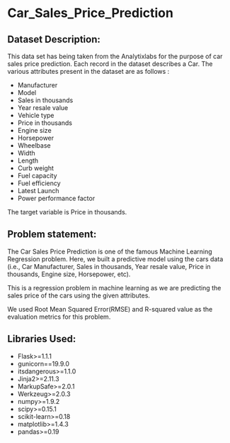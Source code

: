 # Car_Sales_Price_Prediction

## Dataset Description:

This data set has being taken from the Analytixlabs for the purpose of car sales price prediction. Each record in the dataset describes a Car. The various attributes present in the dataset are as follows : 

- Manufacturer
- Model
- Sales in thousands
- Year resale value
- Vehicle type
- Price in thousands
- Engine size
- Horsepower
- Wheelbase
- Width
- Length
- Curb weight
- Fuel capacity
- Fuel efficiency
- Latest Launch
- Power performance factor

The target variable is Price in thousands. 

## Problem statement:

The Car Sales Price Prediction is one of the famous Machine Learning Regression problem. Here, we built a predictive model using the cars data (i.e., Car Manufacturer, Sales in thousands, Year resale value, Price in thousands, Engine size, Horsepower, etc).

This is a regression problem in machine learning as we are predicting the sales price of the cars using the given attributes.

We used Root Mean Squared Error(RMSE) and R-squared value as the evaluation metrics for this problem.

## Libraries Used:

- Flask>=1.1.1
- gunicorn==19.9.0
- itsdangerous>=1.1.0
- Jinja2>=2.11.3
- MarkupSafe>=2.0.1
- Werkzeug>=2.0.3
- numpy>=1.9.2
- scipy>=0.15.1
- scikit-learn>=0.18
- matplotlib>=1.4.3
- pandas>=0.19
